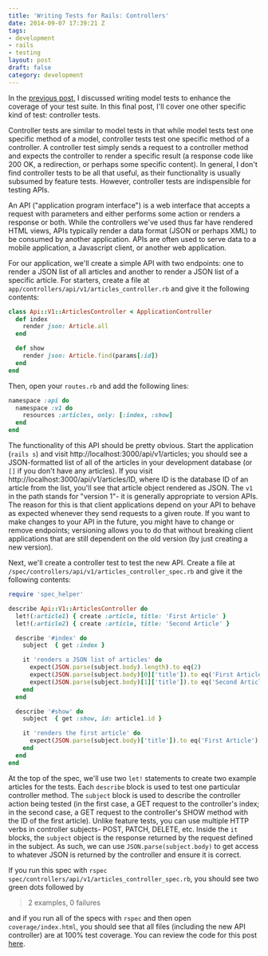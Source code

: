 ```yaml
---
title: 'Writing Tests for Rails: Controllers'
date: 2014-09-07 17:39:21 Z
tags:
- development
- rails
- testing
layout: post
draft: false
category: development
---
```


In the [previous post](https://schneider.dev/blog/writing-tests-for-rails-models.html), I discussed writing model tests to enhance the coverage of your test suite. In this final post, I'll cover one other specific kind of test: controller tests.

Controller tests are similar to model tests in that while model tests test one specific method of a model, controller tests test one specific method of a controller. A controller test simply sends a request to a controller method and expects the controller to render a specific result (a response code like 200 OK, a redirection, or perhaps some specific content). In general, I don't find controller tests to be all that useful, as their functionality is usually subsumed by feature tests. However, controller tests are indispensible for testing APIs.

An API ("application program interface") is a web interface that accepts a request with parameters and either performs some action or renders a response or both. While the controllers we've used thus far have rendered HTML views, APIs typically render a data format (JSON or perhaps XML) to be consumed by another application. APIs are often used to serve data to a mobile application, a Javascript client, or another web application.

For our application, we'll create a simple API with two endpoints: one to render a JSON list of all articles and another to render a JSON list of a specific article. For starters, create a file at `app/controllers/api/v1/articles_controller.rb` and give it the following contents:

```ruby
class Api::V1::ArticlesController < ApplicationController
  def index
    render json: Article.all
  end

  def show
    render json: Article.find(params[:id])
  end
end
```
    
Then, open your `routes.rb` and add the following lines:

```ruby
namespace :api do
  namespace :v1 do
    resources :articles, only: [:index, :show]
  end
end
```
    
The functionality of this API should be pretty obvious. Start the application (`rails s`) and visit http://localhost:3000/api/v1/articles; you should see a JSON-formatted list of all of the articles in your development database (or `[]` if you don't have any articles). If you visit http://localhost:3000/api/v1/articles/ID, where ID is the database ID of an article from the list, you'll see that article object rendered as JSON. The `v1` in the path stands for "version 1"- it is generally appropriate to version APIs. The reason for this is that client applications depend on your API to behave as expected whenever they send requests to a given route. If you want to make changes to your API in the future, you might have to change or remove endpoints; versioning allows you to do that without breaking client applications that are still dependent on the old version (by just creating a new version).

Next, we'll create a controller test to test the new API. Create a file at `/spec/controllers/api/v1/articles_controller_spec.rb` and give it the following contents:

```ruby
require 'spec_helper'

describe Api::V1::ArticlesController do
  let!(:article1) { create :article, title: 'First Article' }
  let!(:article2) { create :article, title: 'Second Article' }

  describe '#index' do
    subject  { get :index }

    it 'renders a JSON list of articles' do
      expect(JSON.parse(subject.body).length).to eq(2)
      expect(JSON.parse(subject.body)[0]['title']).to eq('First Article')
      expect(JSON.parse(subject.body)[1]['title']).to eq('Second Article')
    end
  end

  describe '#show' do
    subject  { get :show, id: article1.id }

    it 'renders the first article' do
      expect(JSON.parse(subject.body)['title']).to eq('First Article')
    end
  end
end
```
    
At the top of the spec, we'll use two `let!` statements to create two example articles for the tests. Each `describe` block is used to test one particular controller method. The `subject` block is used to describe the controller action being tested (in the first case, a GET request to the controller's index; in the second case, a GET request to the controller's SHOW method with the ID of the first article). Unlike feature tests, you can use multiple HTTP verbs in controller subjects- POST, PATCH, DELETE, etc. Inside the `it` blocks, the `subject` object is the response returned by the request defined in the subject. As such, we can use `JSON.parse(subject.body)` to get access to whatever JSON is returned by the controller and ensure it is correct. 

If you run this spec with `rspec spec/controllers/api/v1/articles_controller_spec.rb`, you should see two green dots followed by 

> 2 examples, 0 failures

and if you run all of the specs with `rspec` and then open `coverage/index.html`, you should see that all files (including the new API controller) are at 100% test coverage. You can review the code for this post [here](https://github.com/schneidmaster/rspec-blog-example/commit/cc64edbd7eb5fd3bd9106c75c68ec30edf39a943).
